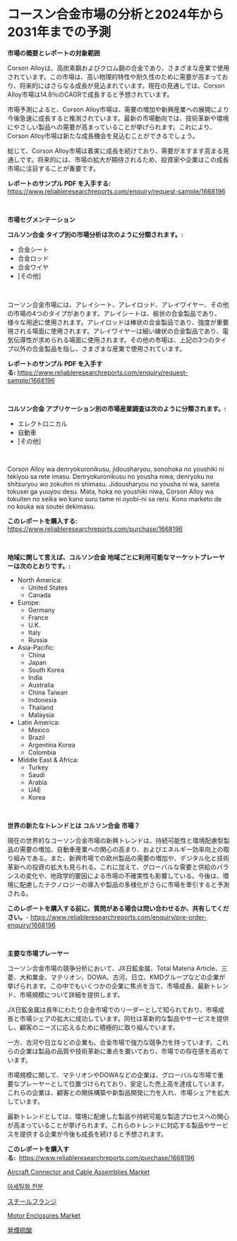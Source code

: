 <p><h1>コースン合金市場の分析と2024年から2031年までの予測</h1></p><p><strong>市場の概要とレポートの対象範囲</strong></p>
<p><p>Corson Alloyは、高炭素鋼およびクロム鋼の合金であり、さまざまな産業で使用されています。この市場は、高い物理的特性や耐久性のために需要が高まっており、将来的にはさらなる成長が見込まれています。現在の見通しでは、Corson Alloy市場は14.8％のCAGRで成長すると予想されています。</p><p>市場予測によると、Corson Alloy市場は、需要の増加や新興産業への展開により今後急速に成長すると推測されています。最新の市場動向では、技術革新や環境にやさしい製品への需要が高まっていることが挙げられます。これにより、Corson Alloy市場は新たな成長機会を見込むことができるでしょう。</p><p>総じて、Corson Alloy市場は着実に成長を続けており、需要がますます高まる見通しです。将来的には、市場の拡大が期待されるため、投資家や企業はこの成長市場に注目することが重要です。</p></p>
<p><strong>レポートのサンプル PDF を入手する:</strong> <a href="https://www.reliableresearchreports.com/enquiry/request-sample/1668196">https://www.reliableresearchreports.com/enquiry/request-sample/1668196</a></p>
<p>&nbsp;</p>
<p><strong>市場セグメンテーション</strong></p>
<p><strong>コルソン合金 タイプ別の市場分析は次のように分類されます。:</strong></p>
<p><ul><li>合金シート</li><li>合金ロッド</li><li>合金ワイヤ</li><li>[その他]</li></ul></p>
<p>&nbsp;</p>
<p><p>コーソン合金市場には、アレイシート、アレイロッド、アレイワイヤー、その他の市場の4つのタイプがあります。アレイシートは、板状の合金製品であり、様々な用途に使用されます。アレイロッドは棒状の合金製品であり、強度が重要視される場面に使用されます。アレイワイヤーは細い線状の合金製品であり、電気伝導性が求められる場面に使用されます。その他の市場は、上記の3つのタイプ以外の合金製品を指し、さまざまな産業で使用されています。</p></p>
<p><strong>レポートのサンプル PDF を入手する:</strong>&nbsp;<a href="https://www.reliableresearchreports.com/enquiry/request-sample/1668196">https://www.reliableresearchreports.com/enquiry/request-sample/1668196</a></p>
<p>&nbsp;</p>
<p><strong> コルソン合金 アプリケーション別の市場産業調査は次のように分類されます。:</strong></p>
<p><ul><li>エレクトロニカル</li><li>自動車</li><li>[その他]</li></ul></p>
<p>&nbsp;</p>
<p><p>Corson Alloy wa denryokuronikusu, jidousharyou, sonohoka no youshiki ni tekiyou sa rete imasu. Denryokuronikusu no yousha niwa, denryoku no shitsuryou wo zokuhin ni shimasu. Jidousharyou no yousha ni wa, sareta tokusei ga yuuyou desu. Mata, hoka no youshiki niwa, Corson Alloy wa tokuiten no seika wo kano suru tame ni oyobi-ni sa reru. Kono marketo de no kouka wa soutei dekimasu.</p></p>
<p><strong>このレポートを購入する:</strong>&nbsp; <a href="https://www.reliableresearchreports.com/purchase/1668196">https://www.reliableresearchreports.com/purchase/1668196</a></p>
<p>&nbsp;</p>
<p><strong>地域に関して言えば、コルソン合金 地域ごとに利用可能なマーケットプレーヤーは次のとおりです。:</strong></p>
<p><ul>
    <li>
        North America:
        <ul>
            <li>United States</li>
            <li>Canada</li>
        </ul>
    </li>
    <li>
        Europe:
        <ul>
            <li>Germany</li>
            <li>France</li>
            <li>U.K.</li>
            <li>Italy</li>
            <li>Russia</li>
        </ul>
    </li>
    <li>
        Asia-Pacific:
        <ul>
            <li>China</li>
            <li>Japan</li>
            <li>South Korea</li>
            <li>India</li>
            <li>Australia</li>
            <li>China Taiwan</li>
            <li>Indonesia</li>
            <li>Thailand</li>
            <li>Malaysia</li>
        </ul>
    </li>
    <li>
        Latin America:
        <ul>
            <li>Mexico</li>
            <li>Brazil</li>
            <li>Argentina Korea</li>
            <li>Colombia</li>
        </ul>
    </li>
    <li>
        Middle East & Africa:
        <ul>
            <li>Turkey</li>
            <li>Saudi</li>
            <li>Arabia</li>
            <li>UAE</li>
            <li>Korea</li>
        </ul>
    </li>
    </ul></p>
<p>&nbsp;</p>
<p><strong>世界の新たなトレンドとは コルソン合金 市場？</strong></p>
<p><p>現在の世界的なコーソン合金市場の新興トレンドは、持続可能性と環境配慮型製品の需要の増加、自動車産業への関心の高まり、およびエネルギー効率向上の取り組みである。また、新興市場での欧州製品の需要の増加や、デジタル化と技術革新への投資の拡大も見られる。これに加えて、グローバルな需要と供給のバランスの変化や、地政学的要因による市場の不確実性も影響している。今後は、環境に配慮したテクノロジーの導入や製品の多様化がさらに市場を牽引すると予測される。</p></p>
<p><strong>このレポートを購入する前に、質問がある場合は問い合わせるか、共有してください。</strong>- <a href="https://www.reliableresearchreports.com/enquiry/pre-order-enquiry/1668196">https://www.reliableresearchreports.com/enquiry/pre-order-enquiry/1668196</a></p>
<p>&nbsp;</p>
<p><strong>主要な市場プレーヤー</strong></p>
<p><p>コーソン合金市場の競争分析において、JX日鉱金属、Total Materia Article、三菱、大和業金、マテリオン、DOWA、古河、日立、KMDグループなどの企業が挙げられます。この中でもいくつかの企業に焦点を当て、市場成長、最新トレンド、市場規模について詳細を提供します。</p><p>JX日鉱金属は長年にわたり合金市場でのリーダーとして知られており、市場成長と市場シェアの拡大に成功しています。同社は革新的な製品やサービスを提供し、顧客のニーズに応えるために積極的に取り組んでいます。</p><p>一方、古河や日立などの企業も、合金市場で強力な競争力を持っています。これらの企業は製品の品質や技術革新に重点を置いており、市場での存在感を高めています。</p><p>市場規模に関して、マテリオンやDOWAなどの企業は、グローバルな市場で重要なプレーヤーとして位置づけられており、安定した売上高を達成しています。これらの企業は、顧客との関係構築や新製品開発に力を入れ、市場シェアを拡大しています。</p><p>最新トレンドとしては、環境に配慮した製品や持続可能な製造プロセスへの関心が高まっていることが挙げられます。これらのトレンドに対応する製品やサービスを提供する企業が今後も成長を続けると予想されます。</p></p>
<p><strong>このレポートを購入する:</strong>&nbsp;&nbsp;<a href="https://www.reliableresearchreports.com/purchase/1668196">https://www.reliableresearchreports.com/purchase/1668196</a></p>
<p><p><a href="https://github.com/dringals/Market-Research-Report-List-3/blob/main/aircraft-connector-and-cable-assemblies-market.md">Aircraft Connector and Cable Assemblies Market</a></p><p><a href="https://medium.com/@royerdmtyan906778/%EC%95%84%EC%84%B8%ED%8B%B8%ED%99%94-%EB%90%9C-%EC%A0%84%EB%B6%84-%EC%8B%9C%EC%9E%A5-%EA%B7%9C%EB%AA%A8%EB%8A%94-%EA%B8%80%EB%A1%9C%EB%B2%8C-%EC%82%B0%EC%97%85%EC%97%90%EC%84%9C-%EA%B0%80%EC%9E%A5-%EC%A2%8B%EC%9D%80-%EB%A7%88%EC%BC%80%ED%8C%85-%EC%B1%84%EB%84%90%EC%9D%84-%EB%82%98%ED%83%80%EB%83%85%EB%8B%88%EB%8B%A4-2cb949aa1bcb">아세틸화 전분</a></p><p><a href="https://github.com/dandier2003/Market-Research-Report-List-1/blob/main/629571115303.md">スチールフランジ</a></p><p><a href="https://github.com/mharielmesa/Market-Research-Report-List-2/blob/main/motor-enclosures-market.md">Motor Enclosures Market</a></p><p><a href="https://github.com/sghwr779811674/Market-Research-Report-List-1/blob/main/354515515302.md">発煙硫酸</a></p></p>